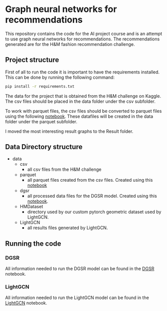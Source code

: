 # Graph neural networks for recommendations

This repository contains the code for the AI project course and is an attempt to use graph neural networks for recommendations.
The recommendations generated are for the H&M fashion recommendation challenge. 


## Project structure

First of all to run the code it is important to have the requirements installed. This can be done by running the following command:

```bash
pip install -r requirements.txt
```

The data for the project that is obtained from the H&M challenge on Kaggle. 
The csv files should be placed in the data folder under the csv subfolder.

To work with parquet files, the csv files should be converted to parquet files using the following [notebook](./2%20FE/RadekDataProcessing.ipynb).
These datafiles will be created in the data folder under the parquet subfolder.

I moved the most interesting result graphs to the Result folder.

## Data Directory structure
- data
    - csv
        - all csv files from the H&M challenge
    - parquet
        - all parquet files created from the csv files. Created using this [notebook](./2%20FE/RadekDataProcessing.ipynb)
    - dgsr
        - all processed data files for the DGSR model. Created using this [notebook](./3%20DGSR/03-DGSR.ipynb).
    - HMDataset
        - directory used by our custom pytorch geometric dataset used by LightGCN.
    - LightGCN
        - all results files generated by LightGCN. 

## Running the code
### DGSR

All information needed to run the DGSR model can be found in the [DGSR](./3%20DGSR/03-DGSR.ipynb) notebook.

### LightGCN

All information needed to run the LightGCN model can be found in the [LightGCN](./4%20GNN/LightGCN.ipynb) notebook.